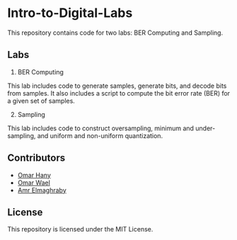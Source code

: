 # Intro-to-Digital-Labs

This repository contains code for two labs: BER Computing and Sampling.

## Labs 

1. BER Computing

This lab includes code to generate samples, generate bits, and decode bits from samples. It also includes a script to compute the bit error rate (BER) for a given set of samples.

2. Sampling

This lab includes code to construct oversampling, minimum and under-sampling, and uniform and non-uniform quantization. 

## Contributors

- [Omar Hany](https://github.com/es-OmarHani)
- [Omar Wael](https://github.com/OmarWael22)
- [Amr Elmaghraby](https://github.com/Amr-Elmaghraby)

## License

This repository is licensed under the MIT License.

